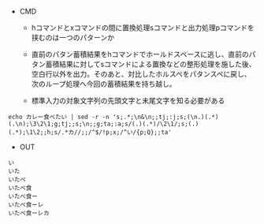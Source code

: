 - CMD

  - hコマンドとxコマンドの間に置換処理sコマンドと出力処理pコマンドを挟むのは一つのパターンか

  - 直前のパタン蓄積結果をhコマンドでホールドスペースに逃し、直前のパタン蓄積結果に対してsコマンドによる置換などの整形処理を施した後、空白行以外を出力。そのあと、対比したホルスペをパタンスペに戻し、次のループ処理へ今回の蓄積結果を持ち越し。

  - 標準入力の対象文字列の先頭文字と末尾文字を知る必要がある


```
echo カレー食べたい | sed -r -n 's;.*;\n&\n;;tj;:j;s;(\n.)(.*)(.\n);\3\2\1;g;tj;;s;\n;;g;ta;:a;s/(.)(.*)/\2\1/;s;(.)(.*);\1\2;;h;s/.*カ//;;/^$/!p;x;/^い/{p;Q};;ta'
```

- OUT

```
い
いた
いたべ
いたべ食
いたべ食ー
いたべ食ーレ
いたべ食ーレカ
```
